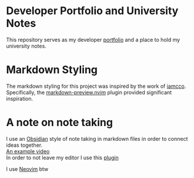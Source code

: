 # Developer Portfolio and University Notes

This repository serves as my developer [portfolio](https://www.brayanmuniz.com/) and a place to hold my university notes. 

# Markdown Styling 
The markdown styling for this project was inspired by the work of [iamcco](https://github.com/iamcco). Specifically, the [markdown-preview.nvim](https://github.com/iamcco/markdown-preview.nvim) plugin provided significant inspiration. 

# A note on note taking 
I use an [Obsidian](https://obsidian.md/) style of note taking in markdown files in order to connect ideas together.  
[An example video](https://youtu.be/5ht8NYkU9wQ?si=mZhaNgwCIZYCjlB6)  
In order to not leave my editor I use this [plugin](https://github.com/epwalsh/obsidian.nvim) 

I use [Neovim](https://neovim.io) btw


